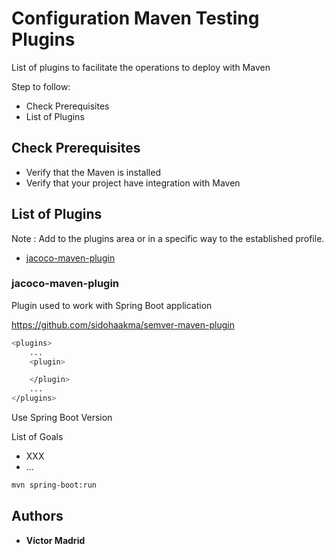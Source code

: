 # Configuration Maven Testing Plugins

List of plugins to facilitate the operations to deploy with Maven

Step to follow:

* Check Prerequisites
* List of Plugins

## Check Prerequisites

* Verify that the Maven is installed
* Verify that your project have integration with Maven


## List of Plugins

Note : Add to the plugins area <plugins> or in a specific way to the established profile.

- [jacoco-maven-plugin](#jacoco-maven-plugin)


### <a name="jacoco-maven-plugin">jacoco-maven-plugin</a>

Plugin used to work with Spring Boot application

https://github.com/sidohaakma/semver-maven-plugin

```bash
<plugins>
	...
	<plugin>

	</plugin>
	...
</plugins>
```

Use Spring Boot Version

List of Goals
* XXX
* ...

```bash
mvn spring-boot:run
```





## Authors

* **Víctor Madrid**
